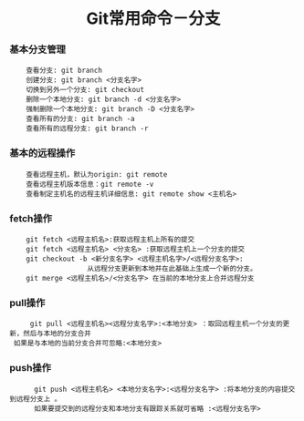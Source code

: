 <h1 align="center" >   Git常用命令－分支 </h1>

### 基本分支管理

        查看分支: git branch
        创建分支: git branch <分支名字>
        切换到另外一个分支: git checkout
        删除一个本地分支: git branch -d <分支名字>
        强制删除一个本地分支: git branch -D <分支名字>
        查看所有的分支: git branch -a 
        查看所有的远程分支: git branch -r
        
###  基本的远程操作
        查看远程主机，默认为origin: git remote
        查看远程主机版本信息：git remote -v 
        查看制定主机名的远程主机详细信息: git remote show <主机名>   
           
###  fetch操作

        git fetch <远程主机名>:获取远程主机上所有的提交
        git fetch <远程主机名> <分支名> :获取远程主机上一个分支的提交
        git checkout -b <新分支名字> <远程主机名字>/<远程分支名字>:
                       从远程分支更新到本地并在此基础上生成一个新的分支。
        git merge <远程主机名>/<分支名字> 在当前的本地分支上合并远程分支

###  pull操作

	     git pull <远程主机名><远程分支名字>:<本地分支> ：取回远程主机一个分支的更新，然后与本地的分支合并
     如果是与本地的当前分支合并可忽略:<本地分支> 
         
###  push操作

          git push <远程主机名> <本地分支名字>:<远程分支名字> :将本地分支的内容提交到远程分支上 。
          如果要提交到的远程分支和本地分支有跟踪关系就可省略 :<远程分支名字>




